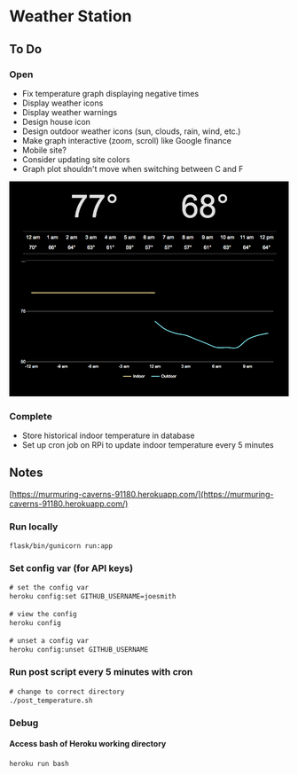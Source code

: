 # Weather Station

## To Do

### Open
* Fix temperature graph displaying negative times
* Display weather icons
* Display weather warnings
* Design house icon
* Design outdoor weather icons (sun, clouds, rain, wind, etc.)
* Make graph interactive (zoom, scroll) like Google finance
* Mobile site?
* Consider updating site colors
* Graph plot shouldn't move when switching between C and F

<img src="invert.png" width="600">

### Complete
* Store historical indoor temperature in database
* Set up cron job on RPi to update indoor temperature every 5 minutes

## Notes

[https://murmuring-caverns-91180.herokuapp.com/](https://murmuring-caverns-91180.herokuapp.com/)

### Run locally
```
flask/bin/gunicorn run:app
```

### Set config var (for API keys)

```
# set the config var
heroku config:set GITHUB_USERNAME=joesmith

# view the config
heroku config

# unset a config var
heroku config:unset GITHUB_USERNAME
```

### Run post script every 5 minutes with cron
```
# change to correct directory
./post_temperature.sh
```

### Debug

#### Access bash of Heroku working directory
```
heroku run bash
```
